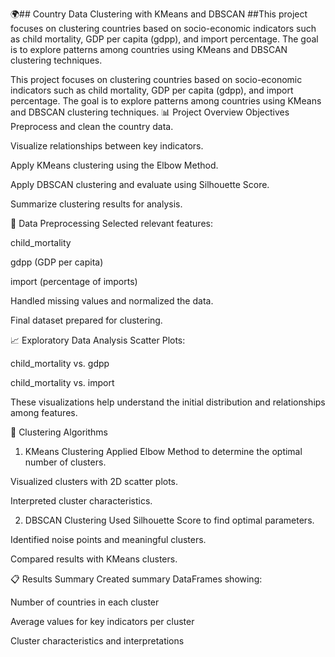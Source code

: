 🌍## Country Data Clustering with KMeans and DBSCAN
##This project focuses on clustering countries based on socio-economic indicators such as child mortality, GDP per capita (gdpp), and import percentage. The goal is to explore patterns among countries using KMeans and DBSCAN clustering techniques.

This project focuses on clustering countries based on socio-economic indicators such as child mortality, GDP per capita (gdpp), and import percentage. The goal is to explore patterns among countries using KMeans and DBSCAN clustering techniques.
📊 Project Overview
Objectives
Preprocess and clean the country data.

Visualize relationships between key indicators.

Apply KMeans clustering using the Elbow Method.

Apply DBSCAN clustering and evaluate using Silhouette Score.

Summarize clustering results for analysis.

🧹 Data Preprocessing
Selected relevant features:

child_mortality

gdpp (GDP per capita)

import (percentage of imports)

Handled missing values and normalized the data.

Final dataset prepared for clustering.

📈 Exploratory Data Analysis
Scatter Plots:

child_mortality vs. gdpp

child_mortality vs. import

These visualizations help understand the initial distribution and relationships among features.

🧠 Clustering Algorithms
1. KMeans Clustering
Applied Elbow Method to determine the optimal number of clusters.

Visualized clusters with 2D scatter plots.

Interpreted cluster characteristics.

2. DBSCAN Clustering
Used Silhouette Score to find optimal parameters.

Identified noise points and meaningful clusters.

Compared results with KMeans clusters.

📋 Results Summary
Created summary DataFrames showing:

Number of countries in each cluster

Average values for key indicators per cluster

Cluster characteristics and interpretations


